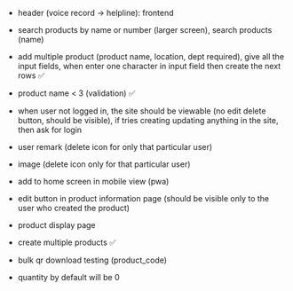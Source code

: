  - header (voice record -> helpline): frontend 
 
 - search products by name or number (larger screen), search products (name)
 
 - add multiple product (product name, location, dept required), give all the input fields, when enter one character in input field then create the next rows ✅ 
 
 - product name < 3 (validation) ✅ 
 
 - when user not logged in, the site should be viewable (no edit delete button, should be visible), if tries creating updating anything in the site, then ask for login 

 - user remark (delete icon for only that particular user)

 - image (delete icon only for that particular user)

 - add to home screen in mobile view (pwa)

 - edit button in product information page (should be visible only to the user who created the product)

 - product display page 

 - create multiple products ✅

 - bulk qr download testing (product_code)

 - quantity by default will be 0 

